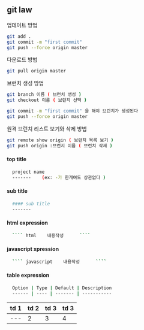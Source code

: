 
git law
-

업데이트 방법
```` sh
git add .
git commit -m "first commit"
git push --force origin master
````

다운로드 방법
```` sh
git pull origin master
````


브런치 생성 방법
```` sh
git branch 이름 ( 브런치 생성 )
git checkout 이름 ( 브런치 선택 )

git commit -m "first commit" 을 해야 브런치가 생성된다
git push --force origin master

````


원격 브런치 리스트 보기와 삭제 방법
```` sh
git remote show origin ( 브런치 목록 보기 )
git push origin :브런지 이름 ( 브런치 삭제 )


````


#### top title

```` sh
  project name
  -------    (ex: -가 한개여도 상관없다 )
````

#### sub title

```` sh
  #### sub title
  -------
````

#### html expression

```` sh
  ```` html    내용작성      ````
````


#### javascript xpression

```` sh
  ```` javascript    내용작성      ````
````


#### table expression

```` sh
  Option | Type | Default | Description
  ------ | ---- | ------- | -----------
````


  td 1 | td 2 | td 3 | td 3
  -- | -- | -- | --
--- | 2 | 3 | 4
  
